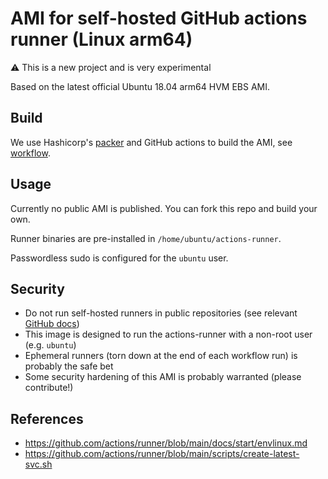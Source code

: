 # AMI for self-hosted GitHub actions runner (Linux arm64)

⚠️ This is a new project and is very experimental

Based on the latest official Ubuntu 18.04 arm64 HVM EBS AMI.

## Build

We use Hashicorp's [packer](https://www.packer.io/) and GitHub actions to build the AMI, see [workflow](.github/workflows/build-ami.yml).

## Usage

Currently no public AMI is published. You can fork this repo and build your own.

Runner binaries are pre-installed in `/home/ubuntu/actions-runner`.

Passwordless sudo is configured for the `ubuntu` user.

## Security

- Do not run self-hosted runners in public repositories (see relevant [GitHub docs](https://docs.github.com/en/actions/hosting-your-own-runners/about-self-hosted-runners#self-hosted-runner-security-with-public-repositories))
- This image is designed to run the actions-runner with a non-root user (e.g. `ubuntu`)
- Ephemeral runners (torn down at the end of each workflow run) is probably the safe bet
- Some security hardening of this AMI is probably warranted (please contribute!)

## References

- <https://github.com/actions/runner/blob/main/docs/start/envlinux.md>
- <https://github.com/actions/runner/blob/main/scripts/create-latest-svc.sh>
